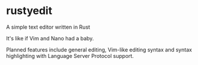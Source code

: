 # rustyedit
A simple text editor written in Rust

It's like if Vim and Nano had a baby.

Planned features include general editing, Vim-like editing syntax and syntax highlighting with Language Server Protocol support.
